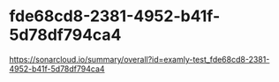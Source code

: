 # fde68cd8-2381-4952-b41f-5d78df794ca4
https://sonarcloud.io/summary/overall?id=examly-test_fde68cd8-2381-4952-b41f-5d78df794ca4
